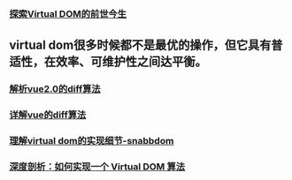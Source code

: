 ### [探索Virtual DOM的前世今生](https://juejin.im/post/5b0638a9f265da0db53bbb6d)
## virtual dom很多时候都不是最优的操作，但它具有普适性，在效率、可维护性之间达平衡。
### [解析vue2.0的diff算法](https://github.com/aooy/blog/issues/2)
### [详解vue的diff算法](https://juejin.im/post/5affd01551882542c83301da)
### [理解virtual dom的实现细节-snabbdom](https://juejin.im/post/5c2ad7f951882565986a2517)
### [深度剖析：如何实现一个 Virtual DOM 算法](https://github.com/livoras/blog/issues/13)
